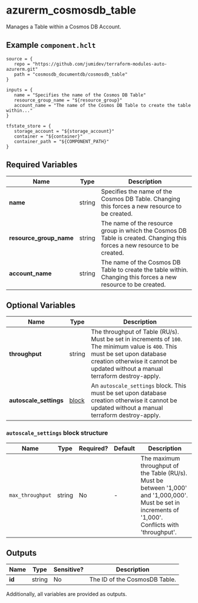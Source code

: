 # azurerm_cosmosdb_table

Manages a Table within a Cosmos DB Account.

## Example `component.hclt`

```hcl
source = {
   repo = "https://github.com/jumidev/terraform-modules-auto-azurerm.git"   
   path = "cosmosdb_documentdb/cosmosdb_table"   
}

inputs = {
   name = "Specifies the name of the Cosmos DB Table"   
   resource_group_name = "${resource_group}"   
   account_name = "The name of the Cosmos DB Table to create the table within..."   
}

tfstate_store = {
   storage_account = "${storage_account}"   
   container = "${container}"   
   container_path = "${COMPONENT_PATH}"   
}

```

## Required Variables

| Name | Type |  Description |
| ---- | --------- |  ----------- |
| **name** | string |  Specifies the name of the Cosmos DB Table. Changing this forces a new resource to be created. | 
| **resource_group_name** | string |  The name of the resource group in which the Cosmos DB Table is created. Changing this forces a new resource to be created. | 
| **account_name** | string |  The name of the Cosmos DB Table to create the table within. Changing this forces a new resource to be created. | 

## Optional Variables

| Name | Type |  Description |
| ---- | --------- |  ----------- |
| **throughput** | string |  The throughput of Table (RU/s). Must be set in increments of `100`. The minimum value is `400`. This must be set upon database creation otherwise it cannot be updated without a manual terraform destroy-apply. | 
| **autoscale_settings** | [block](#autoscale_settings-block-structure) |  An `autoscale_settings` block. This must be set upon database creation otherwise it cannot be updated without a manual terraform destroy-apply. | 

### `autoscale_settings` block structure

| Name | Type | Required? | Default | Description |
| ---- | ---- | --------- | ------- | ----------- |
| `max_throughput` | string | No | - | The maximum throughput of the Table (RU/s). Must be between '1,000' and '1,000,000'. Must be set in increments of '1,000'. Conflicts with 'throughput'. |



## Outputs

| Name | Type | Sensitive? | Description |
| ---- | ---- | --------- | --------- |
| **id** | string | No  | The ID of the CosmosDB Table. | 

Additionally, all variables are provided as outputs.
